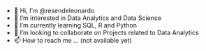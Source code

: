 - 👋 Hi, I’m @resendeleonardo
- 👀 I’m interested in Data Analytics and Data Science
- 🌱 I’m currently learning SQL, R and Python
- 💞️ I’m looking to collaborate on Projects related to Data Analytics
- 📫 How to reach me ... (not available yet)

<!---
resendeleonardo/resendeleonardo is a ✨ special ✨ repository because its `README.md` (this file) appears on your GitHub profile.
You can click the Preview link to take a look at your changes.
--->
